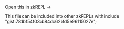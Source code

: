 Open this in zkREPL →

This file can be included into other zkREPLs with include "gist:78dbf54f03ab84dc62bfd5e96115027e";